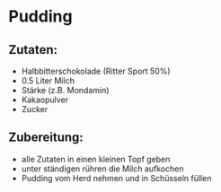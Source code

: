 Pudding
================


Zutaten:
--------------
 * Halbbitterschokolade (Ritter Sport 50%)
 * 0.5 Liter Milch
 * Stärke (z.B. Mondamin)
 * Kakaopulver
 * Zucker
 
 
 Zubereitung:
------------------

 - alle Zutaten in einen kleinen Topf geben
 - unter ständigen rühren die Milch aufkochen
 - Pudding vom Herd nehmen und in Schüsseln füllen
